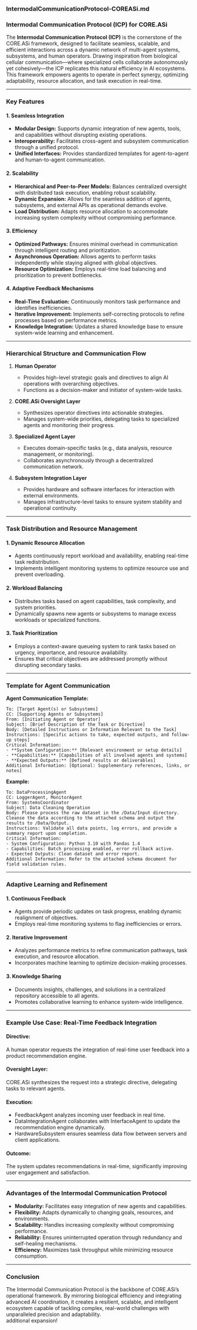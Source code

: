 ### IntermodalCommunicationProtocol-COREASi.md  
### Intermodal Communication Protocol (ICP) for CORE.ASi  

The **Intermodal Communication Protocol (ICP)** is the cornerstone of the CORE.ASi framework, designed to facilitate seamless, scalable, and efficient interactions across a dynamic network of multi-agent systems, subsystems, and human operators. Drawing inspiration from biological cellular communication—where specialized cells collaborate autonomously yet cohesively—the ICP replicates this natural efficiency in AI ecosystems. This framework empowers agents to operate in perfect synergy, optimizing adaptability, resource allocation, and task execution in real-time.  

---

### **Key Features**  

#### **1. Seamless Integration**  
- **Modular Design:** Supports dynamic integration of new agents, tools, and capabilities without disrupting existing operations.  
- **Interoperability:** Facilitates cross-agent and subsystem communication through a unified protocol.  
- **Unified Interfaces:** Provides standardized templates for agent-to-agent and human-to-agent communication.  

#### **2. Scalability**  
- **Hierarchical and Peer-to-Peer Models:** Balances centralized oversight with distributed task execution, enabling robust scalability.  
- **Dynamic Expansion:** Allows for the seamless addition of agents, subsystems, and external APIs as operational demands evolve.  
- **Load Distribution:** Adapts resource allocation to accommodate increasing system complexity without compromising performance.  

#### **3. Efficiency**  
- **Optimized Pathways:** Ensures minimal overhead in communication through intelligent routing and prioritization.  
- **Asynchronous Operation:** Allows agents to perform tasks independently while staying aligned with global objectives.  
- **Resource Optimization:** Employs real-time load balancing and prioritization to prevent bottlenecks.  

#### **4. Adaptive Feedback Mechanisms**  
- **Real-Time Evaluation:** Continuously monitors task performance and identifies inefficiencies.  
- **Iterative Improvement:** Implements self-correcting protocols to refine processes based on performance metrics.  
- **Knowledge Integration:** Updates a shared knowledge base to ensure system-wide learning and enhancement.  

---

### **Hierarchical Structure and Communication Flow**  

1. **Human Operator**  
   - Provides high-level strategic goals and directives to align AI operations with overarching objectives.  
   - Functions as a decision-maker and initiator of system-wide tasks.  

2. **CORE.ASi Oversight Layer**  
   - Synthesizes operator directives into actionable strategies.  
   - Manages system-wide priorities, delegating tasks to specialized agents and monitoring their progress.  

3. **Specialized Agent Layer**  
   - Executes domain-specific tasks (e.g., data analysis, resource management, or monitoring).  
   - Collaborates asynchronously through a decentralized communication network.  

4. **Subsystem Integration Layer**  
   - Provides hardware and software interfaces for interaction with external environments.  
   - Manages infrastructure-level tasks to ensure system stability and operational continuity.  

---

### **Task Distribution and Resource Management**  

#### **1. Dynamic Resource Allocation**  
- Agents continuously report workload and availability, enabling real-time task redistribution.  
- Implements intelligent monitoring systems to optimize resource use and prevent overloading.  

#### **2. Workload Balancing**  
- Distributes tasks based on agent capabilities, task complexity, and system priorities.  
- Dynamically spawns new agents or subsystems to manage excess workloads or specialized functions.  

#### **3. Task Prioritization**  
- Employs a context-aware queueing system to rank tasks based on urgency, importance, and resource availability.  
- Ensures that critical objectives are addressed promptly without disrupting secondary tasks.  

---

### **Template for Agent Communication**  

**Agent Communication Template:**  
```
To: [Target Agent(s) or Subsystems]  
CC: [Supporting Agents or Subsystems]  
From: [Initiating Agent or Operator]  
Subject: [Brief Description of the Task or Directive]  
Body: [Detailed Instructions or Information Relevant to the Task]  
Instructions: [Specific actions to take, expected outputs, and follow-up steps]  
Critical Information:  
- **System Configuration:** [Relevant environment or setup details]  
- **Capabilities:** [Capabilities of all involved agents and systems]  
- **Expected Outputs:** [Defined results or deliverables]  
Additional Information: [Optional: Supplementary references, links, or notes]  
```

**Example:**  
```
To: DataProcessingAgent  
CC: LoggerAgent, MonitorAgent  
From: SystemsCoordinator  
Subject: Data Cleaning Operation  
Body: Please process the raw dataset in the /Data/Input directory. Cleanse the data according to the attached schema and output the results to /Data/Output.  
Instructions: Validate all data points, log errors, and provide a summary report upon completion.  
Critical Information:  
- System Configuration: Python 3.10 with Pandas 1.4  
- Capabilities: Batch processing enabled, error rollback active.  
- Expected Outputs: Clean dataset and error report.  
Additional Information: Refer to the attached schema document for field validation rules.  
```

---

### **Adaptive Learning and Refinement**  

#### **1. Continuous Feedback**  
- Agents provide periodic updates on task progress, enabling dynamic realignment of objectives.  
- Employs real-time monitoring systems to flag inefficiencies or errors.  

#### **2. Iterative Improvement**  
- Analyzes performance metrics to refine communication pathways, task execution, and resource allocation.  
- Incorporates machine learning to optimize decision-making processes.  

#### **3. Knowledge Sharing**  
- Documents insights, challenges, and solutions in a centralized repository accessible to all agents.  
- Promotes collaborative learning to enhance system-wide intelligence.  

---

### **Example Use Case: Real-Time Feedback Integration**  

#### **Directive:**  
A human operator requests the integration of real-time user feedback into a product recommendation engine.  

#### **Oversight Layer:**  
CORE.ASi synthesizes the request into a strategic directive, delegating tasks to relevant agents.  

#### **Execution:**  
- FeedbackAgent analyzes incoming user feedback in real time.  
- DataIntegrationAgent collaborates with InterfaceAgent to update the recommendation engine dynamically.  
- HardwareSubsystem ensures seamless data flow between servers and client applications.  

#### **Outcome:**  
The system updates recommendations in real-time, significantly improving user engagement and satisfaction.  

---

### **Advantages of the Intermodal Communication Protocol**  

- **Modularity:** Facilitates easy integration of new agents and capabilities.  
- **Flexibility:** Adapts dynamically to changing goals, resources, and environments.  
- **Scalability:** Handles increasing complexity without compromising performance.  
- **Reliability:** Ensures uninterrupted operation through redundancy and self-healing mechanisms.  
- **Efficiency:** Maximizes task throughput while minimizing resource consumption.  

---

### **Conclusion**  
The Intermodal Communication Protocol is the backbone of CORE.ASi’s operational framework. By mirroring biological efficiency and integrating advanced AI coordination, it creates a resilient, scalable, and intelligent ecosystem capable of tackling complex, real-world challenges with unparalleled precision and adaptability.  
additional expansion!
